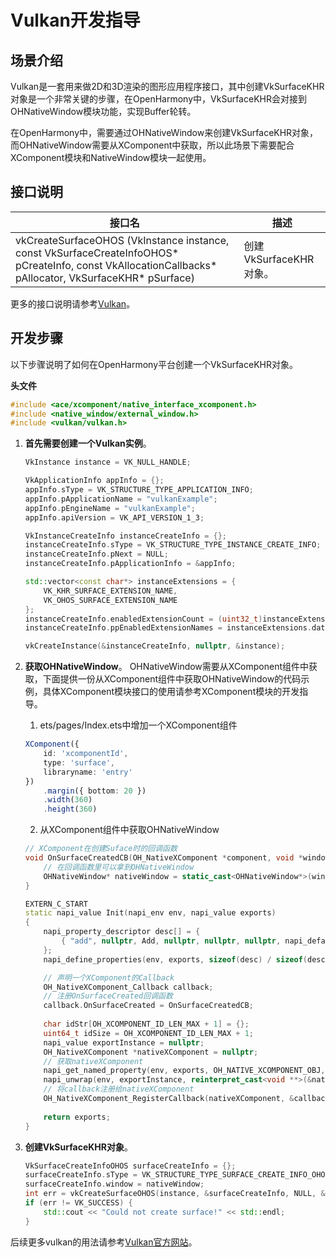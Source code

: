 # Vulkan开发指导

## 场景介绍

Vulkan是一套用来做2D和3D渲染的图形应用程序接口，其中创建VkSurfaceKHR对象是一个非常关键的步骤，在OpenHarmony中，VkSurfaceKHR会对接到OHNativeWindow模块功能，实现Buffer轮转。

在OpenHarmony中，需要通过OHNativeWindow来创建VkSurfaceKHR对象，而OHNativeWindow需要从XComponent中获取，所以此场景下需要配合XComponent模块和NativeWindow模块一起使用。

## 接口说明

| 接口名 | 描述 | 
| -------- | -------- |
| vkCreateSurfaceOHOS (VkInstance instance, const VkSurfaceCreateInfoOHOS\* pCreateInfo, const VkAllocationCallbacks\* pAllocator, VkSurfaceKHR\* pSurface) | 创建VkSurfaceKHR对象。 | 

更多的接口说明请参考[Vulkan](../reference/native-lib/third_party_vulkan/vulkan-symbol.md)。

## 开发步骤

以下步骤说明了如何在OpenHarmony平台创建一个VkSurfaceKHR对象。

**头文件**
```c++
#include <ace/xcomponent/native_interface_xcomponent.h>
#include <native_window/external_window.h>
#include <vulkan/vulkan.h>
```

1. **首先需要创建一个Vulkan实例**。
    ```c++
    VkInstance instance = VK_NULL_HANDLE;

	VkApplicationInfo appInfo = {};
	appInfo.sType = VK_STRUCTURE_TYPE_APPLICATION_INFO;
	appInfo.pApplicationName = "vulkanExample";
	appInfo.pEngineName = "vulkanExample";
	appInfo.apiVersion = VK_API_VERSION_1_3;
    
	VkInstanceCreateInfo instanceCreateInfo = {};
	instanceCreateInfo.sType = VK_STRUCTURE_TYPE_INSTANCE_CREATE_INFO;
	instanceCreateInfo.pNext = NULL;
	instanceCreateInfo.pApplicationInfo = &appInfo;

	std::vector<const char*> instanceExtensions = {
        VK_KHR_SURFACE_EXTENSION_NAME,
        VK_OHOS_SURFACE_EXTENSION_NAME
    };
    instanceCreateInfo.enabledExtensionCount = (uint32_t)instanceExtensions.size();
    instanceCreateInfo.ppEnabledExtensionNames = instanceExtensions.data();

    vkCreateInstance(&instanceCreateInfo, nullptr, &instance);
    ```

2. **获取OHNativeWindow**。
    OHNativeWindow需要从XComponent组件中获取，下面提供一份从XComponent组件中获取OHNativeWindow的代码示例，具体XComponent模块接口的使用请参考XComponent模块的开发指导。
    1. ets/pages/Index.ets中增加一个XComponent组件
    ```ts
    XComponent({
        id: 'xcomponentId',
        type: 'surface',
        libraryname: 'entry'
    })
        .margin({ bottom: 20 })
        .width(360)
        .height(360)
    ```
    2. 从XComponent组件中获取OHNativeWindow
    ```c++
    // XComponent在创建Suface时的回调函数
    void OnSurfaceCreatedCB(OH_NativeXComponent *component, void *window) {
        // 在回调函数里可以拿到OHNativeWindow
        OHNativeWindow* nativeWindow = static_cast<OHNativeWindow*>(window);
    }

    EXTERN_C_START
    static napi_value Init(napi_env env, napi_value exports)
    {
        napi_property_descriptor desc[] = {
            { "add", nullptr, Add, nullptr, nullptr, nullptr, napi_default, nullptr }
        };
        napi_define_properties(env, exports, sizeof(desc) / sizeof(desc[0]), desc);

        // 声明一个XComponent的Callback
        OH_NativeXComponent_Callback callback;
        // 注册OnSurfaceCreated回调函数
        callback.OnSurfaceCreated = OnSurfaceCreatedCB;
        
        char idStr[OH_XCOMPONENT_ID_LEN_MAX + 1] = {};
        uint64_t idSize = OH_XCOMPONENT_ID_LEN_MAX + 1;
        napi_value exportInstance = nullptr;
        OH_NativeXComponent *nativeXComponent = nullptr;
        // 获取nativeXComponent
        napi_get_named_property(env, exports, OH_NATIVE_XCOMPONENT_OBJ, &exportInstance);
        napi_unwrap(env, exportInstance, reinterpret_cast<void **>(&nativeXComponent));
        // 将callback注册给nativeXComponent
        OH_NativeXComponent_RegisterCallback(nativeXComponent, &callback);
        
        return exports;
    }
    ```

3. **创建VkSurfaceKHR对象**。
    ```c++
	VkSurfaceCreateInfoOHOS surfaceCreateInfo = {};
	surfaceCreateInfo.sType = VK_STRUCTURE_TYPE_SURFACE_CREATE_INFO_OHOS;
	surfaceCreateInfo.window = nativeWindow;
	int err = vkCreateSurfaceOHOS(instance, &surfaceCreateInfo, NULL, &surface);
	if (err != VK_SUCCESS) {
		std::cout << "Could not create surface!" << std::endl;
	}
    ```
后续更多vulkan的用法请参考[Vulkan官方网站](https://www.vulkan.org/)。
